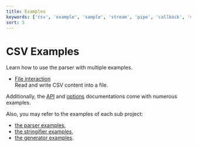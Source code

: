 ```yaml
---
title: Examples
keywords: ['csv', 'example', 'sample', 'stream', 'pipe', 'callback', 'sync', 'async']
sort: 5
---
```


# CSV Examples

Learn how to use the parser with multiple examples.

* [File interaction](/project/examples/file_interaction/)   
  Read and write CSV content into a file.
  
Additionally, the [API](/parse/api/) and [options](/parse/options/) documentations come with numerous examples.
 
Also, you may refer to the examples of each sub project:

* [the parser examples](/parse/examples/),
* [the stringifier examples](/stringify/examples/),
* [the generator examples](/generate/examples/).
